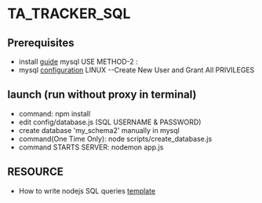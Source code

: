 # TA_TRACKER_SQL

## Prerequisites

+ install [guide](https://dev.mysql.com/doc/mysql-apt-repo-quick-guide/en/) mysql USE METHOD-2 :
+ mysql [configuration](https://hackernoon.com/mysql-note-create-admin-user-5e77b43ecc8e) LINUX --Create New User and Grant All PRIVILEGES

## launch  (run without proxy in terminal)
+ command: npm install
+ edit config/database.js (SQL USERNAME & PASSWORD)
+ create database 'my_schema2' manually in mysql
+ command(One Time Only): node scripts/create_database.js  
+ command STARTS SERVER: nodemon app.js

## RESOURCE
+ How to write nodejs SQL queries [template](https://github.com/mysqljs/mysql#escaping-query-values)
